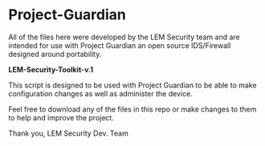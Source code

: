# Project-Guardian

All of the files here were developed by the LEM Security team and are intended for use with Project Guardian an open source IDS/Firewall designed around portability. 

<p><strong> LEM-Security-Toolkit-v.1 </strong></p>
This script is designed to be used with Project Guardian to be able to make configuration changes as well as administer the device. 


Feel free to download any of the files in this repo or make changes to them to help and improve the project. 

Thank you,
LEM Security Dev. Team
